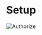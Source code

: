 # Setup

![Authorize](https://github.com/nzcoward/onyx-products/blob/main/docs/images/auth-request.jpg?raw=true)